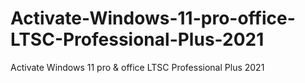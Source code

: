# Activate-Windows-11-pro-office-LTSC-Professional-Plus-2021
Activate Windows 11 pro &amp; office LTSC Professional Plus 2021
